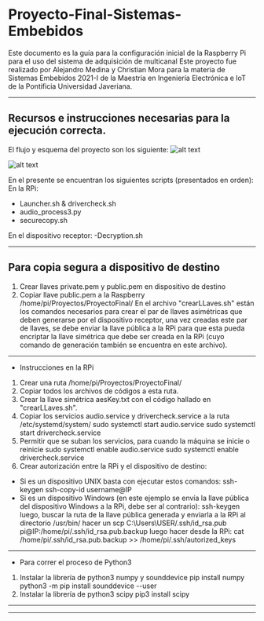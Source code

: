 # Proyecto-Final-Sistemas-Embebidos
Este documento es la guía para la configuración inicial de la Raspberry Pi para el uso del sistema de adquisición de multicanal
Este proyecto fue realizado por Alejandro Medina y Christian Mora para la materia de Sistemas Embebidos 2021-I de la Maestría en Ingeniería Electrónica e IoT de la Pontificia Universidad Javeriana.  

--------------------------------------------------------------
Recursos e instrucciones necesarias para la ejecución correcta. 
--------------------------------------------------------------
El flujo y esquema del proyecto son los siguiente:
![alt text](https://github.com/ChristianMora-art/Proyecto-Final-Sistemas-Embebidos/blob/main/Im%C3%A1genes/ProyectoFinal.png)

![alt text](https://github.com/ChristianMora-art/Proyecto-Final-Sistemas-Embebidos/blob/main/Im%C3%A1genes/Flowchart.png)

En el presente se encuentran los siguientes scripts (presentados en orden):
En la RPi:
- Launcher.sh & drivercheck.sh
- audio_process3.py
- securecopy.sh

En el dispositivo receptor:
-Decryption.sh

--------------------------------------------------------------
Para copia segura a dispositivo de destino
--------------------------------------------------------------
1. Crear llaves private.pem y public.pem en dispositivo de destino
2. Copiar llave public.pem a la Raspberry /home/pi/Proyectos/ProyectoFinal/
En el archivo "crearLLaves.sh" están los comandos necesarios para crear el par de llaves asimétricas que deben generarse por el dispositivo receptor, una vez creadas este par de llaves, se debe enviar la llave pública a la RPi para que esta pueda encriptar la llave simétrica que debe ser creada en la RPi (cuyo comando de generación también se encuentra en este archivo).

--------------------------------------------------------------
* Instrucciones en la RPi 
1. Crear una ruta /home/pi/Proyectos/ProyectoFinal/
2. Copiar todos los archivos de códigos a esta ruta.
3. Crear la llave simétrica aesKey.txt con el código hallado en "crearLLaves.sh".
4. Copiar los servicios audio.service y drivercheck.service a la ruta /etc/systemd/system/
sudo systemctl start audio.service
sudo systemctl start drivercheck.service
5. Permitir que se suban los servicios, para cuando la máquina se inicie o reinicie 
sudo systemctl enable audio.service
sudo systemctl enable drivercheck.service
6. Crear autorización entre la RPi y el dispositivo de destino:
* Si es un dispositivo UNIX basta con ejecutar estos comandos:
ssh-keygen
ssh-copy-id username@IP
* Si es un dispositivo Windows (en este ejemplo se envía la llave pública del dispositivo Windows a la RPi, debe ser al contrario):
ssh-keygen
luego, buscar la ruta de la llave pública generada y enviarla a la RPi al directorio /usr/bin/
hacer un scp C:\Users\USER/.ssh/id_rsa.pub pi@IP:/home/pi/.ssh/id_rsa.pub.backup
luego hacer desde la RPi: cat  /home/pi/.ssh/id_rsa.pub.backup >> /home/pi/.ssh/autorized_keys

--------------------------------------------------------------
* Para correr el proceso de Python3
1. Instalar la librería de python3 numpy y sounddevice
pip install numpy
python3 -m pip install sounddevice --user
2. Instalar la librería de python3 scipy
pip3 install scipy
--------------------------------------------------------------


--------------------------------------------------------------
